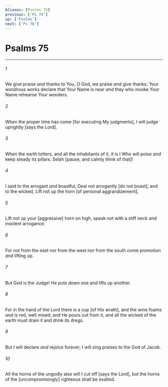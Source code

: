```yaml
---
Aliases: [Psalms 75]
previous: ['Ps 74']
up: ['Psalms']
next: ['Ps 76']
---
```

# Psalms 75

***














###### 1 






We give praise _and_ thanks to You, O God, we praise _and_ give thanks; Your wondrous works declare that Your Name is near _and_ they who invoke Your Name rehearse Your wonders. 













###### 2 






When the proper time has come [for executing My judgments], I will judge uprightly [says the Lord]. 













###### 3 






When the earth totters, and all the inhabitants of it, it is I Who will poise _and_ keep steady its pillars. Selah [pause, and calmly think of that]! 













###### 4 






I said to the arrogant _and_ boastful, Deal not arrogantly [do not boast]; and to the wicked, Lift not up the horn [of personal aggrandizement]. 













###### 5 






Lift not up your [aggressive] horn on high, speak not with a stiff neck _and_ insolent arrogance. 













###### 6 






For not from the east nor from the west nor from the south come promotion _and_ lifting up. 













###### 7 






But God is the Judge! He puts down one and lifts up another. 













###### 8 






For in the hand of the Lord there is a cup [of His wrath], and the wine foams _and_ is red, well mixed; and He pours out from it, and all the wicked of the earth must drain it and drink its dregs. 













###### 9 






But I will declare _and_ rejoice forever; I will sing praises to the God of Jacob. 













###### 10 






All the horns of the ungodly also will I cut off [says the Lord], but the horns of the [uncompromisingly] righteous shall be exalted.
